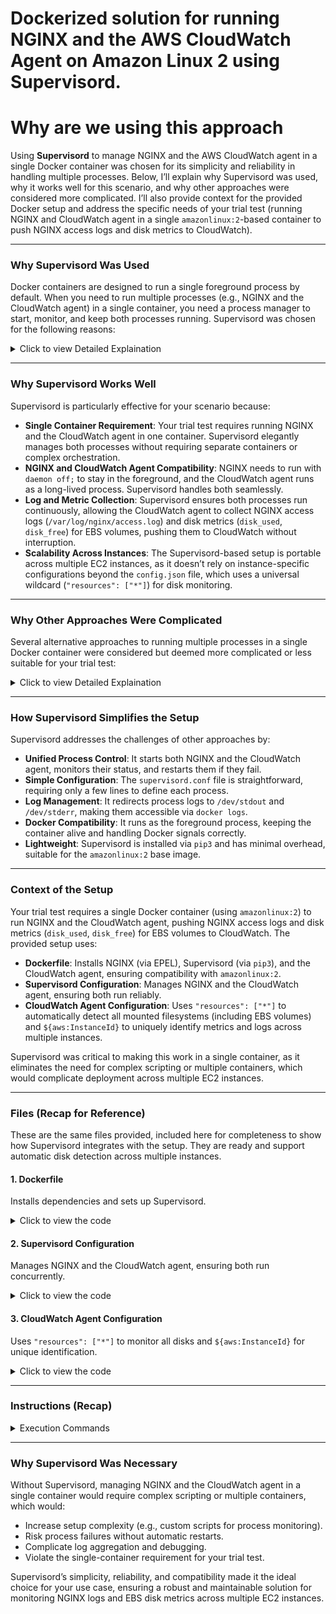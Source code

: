 # Dockerized solution for running NGINX and the AWS CloudWatch Agent on Amazon Linux 2 using Supervisord.
# Why are we using this approach 
Using **Supervisord** to manage NGINX and the AWS CloudWatch agent in a single Docker container was chosen for its simplicity and reliability in handling multiple processes. Below, I’ll explain why Supervisord was used, why it works well for this scenario, and why other approaches were considered more complicated. I’ll also provide context for the provided Docker setup and address the specific needs of your trial test (running NGINX and CloudWatch agent in a single `amazonlinux:2`-based container to push NGINX access logs and disk metrics to CloudWatch).

---

### Why Supervisord Was Used
Docker containers are designed to run a single foreground process by default. When you need to run multiple processes (e.g., NGINX and the CloudWatch agent) in a single container, you need a process manager to start, monitor, and keep both processes running. Supervisord was chosen for the following reasons:

<details>
   <summary>Click to view Detailed Explaination</summary>

1. **Simple Process Management**:
   - Supervisord is a lightweight process control system that can start, stop, and monitor multiple processes, ensuring they run concurrently and restart if they fail.
   - It allows you to define NGINX and the CloudWatch agent as separate programs in a single configuration file (`supervisord.conf`), making it easy to manage both in one container.

2. **Foreground Process Requirement**:
   - Docker requires the container’s entrypoint to run in the foreground to keep the container alive. Supervisord runs as the foreground process (`nodaemon=true`) and manages NGINX and the CloudWatch agent in the background, satisfying this requirement.
   - Without a process manager, you’d need complex scripting to keep both processes running and ensure the container doesn’t exit.

3. **Ease of Configuration**:
   - Supervisord uses a simple INI-style configuration file (`supervisord.conf`) to define how to run NGINX (`nginx -g 'daemon off;'`) and the CloudWatch agent (`start-amazon-cloudwatch-agent`).
   - It redirects logs to `/dev/stdout` and `/dev/stderr`, making them accessible via `docker logs`, which simplifies debugging.

4. **Compatibility with `amazonlinux:2`**:
   - Supervisord is easily installed via `pip3 install supervisor` on `amazonlinux:2`, requiring minimal setup compared to other process managers.
   - It integrates seamlessly with the Docker environment and the CloudWatch agent.

5. **Reliability**:
   - Supervisord automatically restarts processes if they crash (`autorestart=true`), ensuring NGINX and the CloudWatch agent remain operational.
   - It handles process dependencies and logging, reducing the risk of one process failing and causing the container to exit.

</details>

---

### Why Supervisord Works Well
Supervisord is particularly effective for your scenario because:
- **Single Container Requirement**: Your trial test requires running NGINX and the CloudWatch agent in one container. Supervisord elegantly manages both processes without requiring separate containers or complex orchestration.
- **NGINX and CloudWatch Agent Compatibility**: NGINX needs to run with `daemon off;` to stay in the foreground, and the CloudWatch agent runs as a long-lived process. Supervisord handles both seamlessly.
- **Log and Metric Collection**: Supervisord ensures both processes run continuously, allowing the CloudWatch agent to collect NGINX access logs (`/var/log/nginx/access.log`) and disk metrics (`disk_used`, `disk_free`) for EBS volumes, pushing them to CloudWatch without interruption.
- **Scalability Across Instances**: The Supervisord-based setup is portable across multiple EC2 instances, as it doesn’t rely on instance-specific configurations beyond the `config.json` file, which uses a universal wildcard (`"resources": ["*"]`) for disk monitoring.

---

### Why Other Approaches Were Complicated
Several alternative approaches to running multiple processes in a single Docker container were considered but deemed more complicated or less suitable for your trial test:

<details>
   <summary>Click to view Detailed Explaination</summary>

1. **Custom Shell Script**:
   - **Approach**: Use a shell script as the container’s entrypoint to start NGINX and the CloudWatch agent (e.g., `#!/bin/bash\nnginx -g "daemon off;" &\n/opt/aws/amazon-cloudwatch-agent/bin/start-amazon-cloudwatch-agent`).
   - **Complications**:
     - **Process Management**: The script doesn’t handle process monitoring or restarts. If NGINX or the CloudWatch agent crashes, the container may continue running without one of the services, breaking log or metric collection.
     - **Signal Handling**: Docker sends signals (e.g., SIGTERM) to the entrypoint process. A shell script may not properly forward signals to NGINX and the CloudWatch agent, leading to ungraceful shutdowns.
     - **Log Handling**: Managing logs from both processes is harder, as you’d need to redirect them manually to `/dev/stdout` and `/dev/stderr`.
     - **Complexity**: Writing and debugging a robust script to handle process failures, logging, and signal propagation is more error-prone than using Supervisord’s built-in features.

2. **Docker Init Systems (e.g., tini, dumb-init)**:
   - **Approach**: Use a lightweight init system like `tini` or `dumb-init` to handle process cleanup and signal forwarding, combined with a script to start both processes.
   - **Complications**:
     - **Limited Process Management**: These tools are designed for PID 1 cleanup (e.g., reaping zombie processes) but lack Supervisord’s ability to monitor and restart processes.
     - **Script Dependency**: You’d still need a custom script to start NGINX and the CloudWatch agent, inheriting the same issues as the shell script approach.
     - **Setup Overhead**: Installing and configuring `tini` or `dumb-init` adds complexity without providing the full process management capabilities needed.

3. **Multiple Containers**:
   - **Approach**: Run NGINX and the CloudWatch agent in separate containers, using Docker Compose or networking to share logs and metrics.
   - **Complications**:
     - **Violates Single Container Requirement**: Your trial test explicitly requires a single container, making this approach unsuitable.
     - **Increased Complexity**: Managing multiple containers requires orchestration (e.g., Docker Compose, ECS), shared volumes for logs, and network configuration, which is overkill for a trial test.
     - **Resource Overhead**: Multiple containers consume more resources than a single container with Supervisord.
     - **Log Access**: The CloudWatch agent container would need access to NGINX’s log directory via a shared volume, adding setup complexity.

4. **Running CloudWatch Agent as a Sidecar Process**:
   - **Approach**: Run the CloudWatch agent as a background process within the container, with NGINX as the primary process.
   - **Complications**:
     - **Process Management**: Without a process manager, the CloudWatch agent may exit unexpectedly, and Docker won’t restart it.
     - **Container Lifecycle**: If NGINX is the entrypoint and exits, the container stops, even if the CloudWatch agent is still running.
     - **Debugging**: Background processes are harder to monitor without a tool like Supervisord to handle logs and restarts.

5. **Using `systemd` or Full Init System**:
   - **Approach**: Use a full init system like `systemd` inside the container to manage NGINX and the CloudWatch agent.
   - **Complications**:
     - **Not Docker-Friendly**: `systemd` is designed for full OS environments and requires special container configurations (e.g., `--privileged`, custom volumes), which deviate from Docker best practices.
     - **Resource Heavy**: `systemd` is overkill for a simple trial test, consuming more resources than Supervisord.
     - **Setup Complexity**: Configuring `systemd` in a container is complex and error-prone compared to Supervisord’s lightweight INI configuration.

</details>

---

### How Supervisord Simplifies the Setup
Supervisord addresses the challenges of other approaches by:
- **Unified Process Control**: It starts both NGINX and the CloudWatch agent, monitors their status, and restarts them if they fail.
- **Simple Configuration**: The `supervisord.conf` file is straightforward, requiring only a few lines to define each process.
- **Log Management**: It redirects process logs to `/dev/stdout` and `/dev/stderr`, making them accessible via `docker logs`.
- **Docker Compatibility**: It runs as the foreground process, keeping the container alive and handling Docker signals correctly.
- **Lightweight**: Supervisord is installed via `pip3` and has minimal overhead, suitable for the `amazonlinux:2` base image.

---

### Context of the Setup
Your trial test requires a single Docker container (using `amazonlinux:2`) to run NGINX and the CloudWatch agent, pushing NGINX access logs and disk metrics (`disk_used`, `disk_free`) for EBS volumes to CloudWatch. The provided setup uses:
- **Dockerfile**: Installs NGINX (via EPEL), Supervisord (via `pip3`), and the CloudWatch agent, ensuring compatibility with `amazonlinux:2`.
- **Supervisord Configuration**: Manages NGINX and the CloudWatch agent, ensuring both run reliably.
- **CloudWatch Agent Configuration**: Uses `"resources": ["*"]` to automatically detect all mounted filesystems (including EBS volumes) and `${aws:InstanceId}` to uniquely identify metrics and logs across multiple instances.

Supervisord was critical to making this work in a single container, as it eliminates the need for complex scripting or multiple containers, which would complicate deployment across multiple EC2 instances.

---

### Files (Recap for Reference)
These are the same files provided,  included here for completeness to show how Supervisord integrates with the setup. They are ready and support automatic disk detection across multiple instances.

#### 1. Dockerfile
Installs dependencies and sets up Supervisord.

<details>
   <summary>Click to view the code</summary>


```
FROM amazonlinux:2

# Enable EPEL repository and install necessary packages
RUN amazon-linux-extras install epel -y && \
    yum update -y && \
    yum install -y nginx python3-pip amazon-cloudwatch-agent && \
    yum clean all && \
    rm -rf /var/cache/yum

# Install Supervisord using pip3
RUN pip3 install supervisor

# Copy Supervisord configuration file
COPY supervisord.conf /etc/supervisord.conf

# Copy CloudWatch agent configuration file
COPY config.json /opt/aws/amazon-cloudwatch-agent/etc/amazon-cloudwatch-agent.json

# Ensure NGINX log directory permissions
RUN chmod -R 644 /var/log/nginx

# Expose NGINX port
EXPOSE 80

# Set the command to run Supervisord
CMD ["/usr/local/bin/supervisord", "-n"]
```

</details>

#### 2. Supervisord Configuration
Manages NGINX and the CloudWatch agent, ensuring both run concurrently.


<details>
   <summary>Click to view the code</summary>


```
[supervisord]
nodaemon=true

[program:nginx]
command=nginx -g 'daemon off;'
autostart=true
autorestart=true
stdout_logfile=/dev/stdout
stderr_logfile=/dev/stderr

[program:cloudwatch-agent]
command=/opt/aws/amazon-cloudwatch-agent/bin/start-amazon-cloudwatch-agent
autostart=true
autorestart=true
stdout_logfile=/dev/stdout
stderr_logfile=/dev/stderr
```

</details>

#### 3. CloudWatch Agent Configuration
Uses `"resources": ["*"]` to monitor all disks and `${aws:InstanceId}` for unique identification.


<details>
   <summary>Click to view the code</summary>


```json
{
   "metrics": {
      "metrics_collected": {
         "disk": {
            "measurement": [
               "disk_used",
               "disk_free"
            ],
            "metrics_collection_interval": 10,
            "resources": [
               "*"
            ],
            "unit": "Megabytes"
         }
      },
      "append_dimensions": {
        "ContainerName": "nginx-cloudwatch-agent-container-${aws:InstanceId}",
        "InstanceId": "${aws:InstanceId}"
      }
   },
   "logs": {
      "logs_collected": {
         "files": {
            "collect_list": [
               {
                  "file_path": "/var/log/nginx/access.log",
                  "log_group_name": "NginxLogGroup-mallick",
                  "log_stream_name": "mallick-nginxagent-${aws:InstanceId}/access.log",
                  "timestamp_format": "[%d/%b/%Y:%H:%M:%S %z]"
               }
            ]
         }
      }
   }
}
```

</details>

---

### Instructions (Recap)

<details>
   <summary>Execution Commands</summary>
   
1. **Prepare Files**:
   - Create a directory (e.g., `super-nginx-watch`) on each EC2 instance.
   - Save the `Dockerfile`, `supervisord.conf`, and `config.json` above.
2. **Ensure Disk Space**:
   - Check: `df -h /` (need ~500 MB).
   - Free space: `docker system prune`, `sudo rm -rf /tmp/*`.
   - Increase EC2 root volume if needed: `sudo growpart /dev/nvme0n1 1`, `sudo resize2fs /dev/nvme0n1p1`.
3. **Set Up IAM Role**:
   - Attach an IAM role with `logs:*`, `cloudwatch:PutMetricData`, and `ec2:DescribeInstances` permissions (or use `CloudWatchAgentServerPolicy` with `ec2:DescribeInstances` added).
4. **Build Image**:
   ```bash
   docker build -t nginx-cloudwatch-agent .
   ```
5. **Run Containers**:
   - List EBS mount points:
     ```bash
     df -h | grep /mnt | awk '{print $6}' | while read -r mount; do echo "-v $mount:$mount"; done
     ```
   - Run with IAM role:
     ```bash
     docker run -d \
       -v /mnt/ebs1:/mnt/ebs1 \
       -v /mnt/ebs2:/mnt/ebs2 \
       -p 80:80 \
       --name nginx-container nginx-cloudwatch-agent
     ```
     Adjust `-v` flags for your mount points.
6. **Verify in CloudWatch**:
   - Generate logs: `curl http://localhost`.
   - Check logs in `NginxLogGroup-mallick` under streams like `mallick-nginxagent-i-1234567890abcdef0/access.log`.
   - Check metrics in `CWAgent` namespace, filtered by `InstanceId` or `ContainerName`, for `disk_used` and `disk_free` in MB.

</details>

---

### Why Supervisord Was Necessary
Without Supervisord, managing NGINX and the CloudWatch agent in a single container would require complex scripting or multiple containers, which would:
- Increase setup complexity (e.g., custom scripts for process monitoring).
- Risk process failures without automatic restarts.
- Complicate log aggregation and debugging.
- Violate the single-container requirement for your trial test.

Supervisord’s simplicity, reliability, and compatibility made it the ideal choice for your use case, ensuring a robust and maintainable solution for monitoring NGINX logs and EBS disk metrics across multiple EC2 instances.
